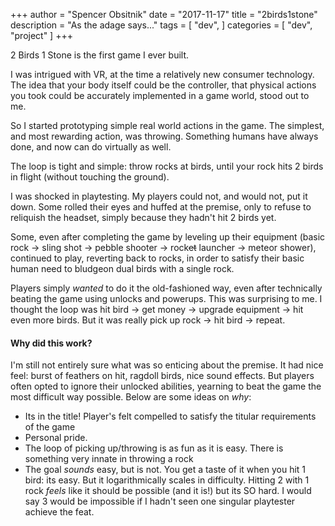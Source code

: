 +++
author = "Spencer Obsitnik"
date = "2017-11-17"
title = "2birds1stone"
description = "As the adage says..."
tags = [
  "dev",
]
categories = [
    "dev",
    "project"
]
+++

2 Birds 1 Stone is the first game I ever built.

I was intrigued with VR, at the time a relatively new consumer technology.  The idea that your body itself could be the controller, that physical actions you took could be accurately implemented in a game world, stood out to me.

So I started prototyping simple real world actions in the game.  The simplest, and most rewarding action, was throwing.  Something humans have always done, and now can do virtually as well.

The loop is tight and simple: throw rocks at birds, until your rock hits 2 birds in flight (without touching the ground).

I was shocked in playtesting.  My players could not, and would not, put it down.  Some rolled their eyes and huffed at the premise, only to refuse to reliquish the headset, simply because they hadn't hit 2 birds yet.

Some, even after completing the game by leveling up their equipment (basic rock -> sling shot -> pebble shooter -> rock~~et~~ launcher -> meteor shower), continued to play, reverting back to rocks, in order to satisfy their basic human need to bludgeon dual birds with a single rock.

Players simply *wanted* to do it the old-fashioned way, even after technically beating the game using unlocks and powerups.  This was surprising to me.  I thought the loop was hit bird -> get money -> upgrade equipment -> hit even more birds.  But it was really pick up rock -> hit bird -> repeat.

#### Why did this work?
I'm still not entirely sure what was so enticing about the premise.  It had nice feel: burst of feathers on hit, ragdoll birds, nice sound effects.  But players often opted to ignore their unlocked abilities, yearning to beat the game the most difficult way possible.  Below are some ideas on *why*:
- Its in the title!  Player's felt compelled to satisfy the titular requirements of the game
- Personal pride.  
- The loop of picking up/throwing is as fun as it is easy.  There is something very innate in throwing a rock
- The goal *sounds* easy, but is not.  You get a taste of it when you hit 1 bird: its easy.  But it logarithmically scales in difficulty.  Hitting 2 with 1 rock *feels* like it should be possible (and it is!) but its SO hard.  I would say 3 would be impossible if I hadn't seen one singular playtester achieve the feat.